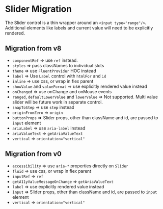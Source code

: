 # Slider Migration

The Slider control is a thin wrapper around an `<input type="range"/>`. Additional elements like labels and current value will need to be explicitly rendered.

## Migration from v8

- `componentRef` => use `ref` instead.
- `styles` => pass classNames to individual slots
- `theme` => use `FluentProvider` HOC instead
- `label` => Use `Label` control with `htmlFor` and `id`
- `inline` => use css, or wrap in flex parent
- `showValue` and `valueFormat` => use explicitly rendered value instead
- `onChanged` => use onChange and onMouse events
- `ranged`, `defaultLowerValue` and `lowerValue` => Not supported. Multi value slider will be future work in separate control.
- `snapToStep` => use `step` instead
- `originFromZero` => `origin`
- `buttonProps` => Slider props, other than className and id, are passed to `input` element
- `ariaLabel` => use `aria-label` instead
- `ariaValueText` => `getAriaValueText`
- `vertical` => `orientation="vertical"`

## Migration from v0

- `accessibility` => use `aria-*` properties directly on `Slider`
- `fluid` => use css, or wrap in flex parent
- `inputRef` => `ref`
- `getA11yValueMessageOnChange` => `getAriaValueText`
- `label` => use explicitly rendered value instead
- `input` => Slider props, other than className and id, are passed to `input` element
- `vertical` => `orientation="vertical"`

